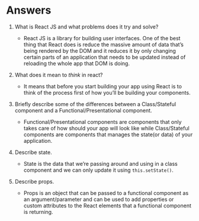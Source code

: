 # Answers

1.  What is React JS and what problems does it try and solve?
    - React JS is a library for building user interfaces. One of the best thing that React does is reduce the massive amount of data that’s being rendered by the DOM and it reduces it by only changing certain parts of an application that needs to be updated instead of reloading the whole app that DOM is doing.

2.  What does it mean to _think_ in react?
    - It means that before you start building your app using React is to think of the process first of how you’ll be building your components.

3.  Briefly describe some of the differences between a Class/Stateful component and a Functional/Presentational component.
    - Functional/Presentational components are components that only takes care of how should your app will look like while Class/Stateful components are components that manages the state(or data) of your application.

4.  Describe state.
    - State is the data that we’re passing around and using in a class component and we can only update it using `this.setState()`.

5.  Describe props.
    - Props is an object that can be passed to a functional component as an argument/parameter and can be used to add properties or custom attributes to the React elements that a functional component is returning.
